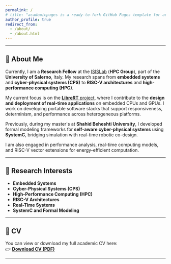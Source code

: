 ```yaml
---
permalink: /
# title: "academicpages is a ready-to-fork GitHub Pages template for academic personal websites"
author_profile: true
redirect_from: 
  - /about/
  - /about.html
---
```


------
## 👋 About Me

Currently, I am a **Research Fellow** at the [ISISLab](https://www.isislab.it) (**HPC Group**), part of the **University of Salerno**, Italy. My research spans from **embedded systems** and **cyber-physical systems (CPS)** to **RISC-V architectures** and **high-performance computing (HPC)**.

My current focus is on the [**LibreRT** project](https://www.isislab.it), where I contribute to the **design and deployment of real-time applications** on embedded CPUs and GPUs. I work on developing portable software stacks that support responsiveness, determinism, and performance across heterogeneous platforms.

Previously, during my master's at **Shahid Beheshti University**, I developed formal modeling frameworks for **self-aware cyber-physical systems** using **SystemC**, bridging simulation with real-time robotic co-design.

I am also engaged in performance analysis, real-time computing models, and RISC-V vector extensions for energy-efficient computation.


---

## 🔬 Research Interests

- **Embedded Systems**
- **Cyber-Physical Systems (CPS)**
- **High-Performance Computing (HPC)**
- **RISC-V Architectures**
- **Real-Time Systems**
- **SystemC and Formal Modeling**

---

## 📄 CV

You can view or download my full academic CV here:  
👉 [**Download CV (PDF)**](/files/CV-MohammadVazirpanah.pdf)

---

